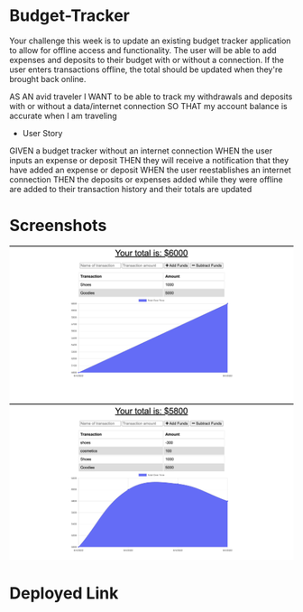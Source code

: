 # Budget-Tracker

Your challenge this week is to update an existing budget tracker application to allow for offline access and functionality. The user will be able to add expenses and deposits to their budget with or without a connection. If the user enters transactions offline, the total should be updated when they're brought back online.

AS AN avid traveler
I WANT to be able to track my withdrawals and deposits with or without a data/internet connection
SO THAT my account balance is accurate when I am traveling  

* User Story

GIVEN a budget tracker without an internet connection
WHEN the user inputs an expense or deposit
THEN they will receive a notification that they have added an expense or deposit
WHEN the user reestablishes an internet connection
THEN the deposits or expenses added while they were offline are added to their transaction history and their totals are updated

# Screenshots 

![Getting Started](./public/images/Screen%20Shot%202022-09-04%20at%205.52.46%20PM.png)
![Getting Started](./public/images/Screen%20Shot%202022-09-04%20at%207.15.07%20PM.png)

# Deployed Link

